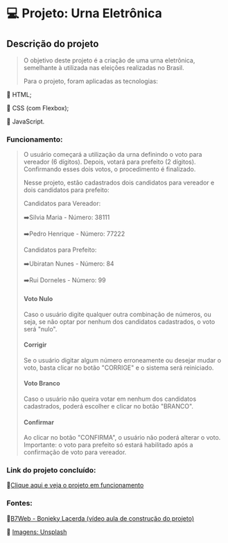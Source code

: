 # :computer: Projeto: Urna Eletrônica

## Descrição do projeto

> O objetivo deste projeto é a criação de uma urna eletrônica, semelhante à utilizada nas eleições realizadas no Brasil.
>
> Para o projeto, foram aplicadas as tecnologias:

:dart: HTML;

:dart: CSS (com Flexbox);

:dart: JavaScript.

### Funcionamento:

> O usuário começará a utilização da urna definindo o voto para vereador (6 dígitos). Depois, votará para prefeito (2 dígitos). Confirmando esses dois votos, o procedimento é finalizado.
>
> Nesse projeto, estão cadastrados dois candidatos para vereador e dois candidatos para prefeito:
>
> Candidatos para Vereador:
>
> :arrow_right:Silvia Maria - Número: 38111
>
> :arrow_right:Pedro Henrique - Número: 77222
>
> Candidatos para Prefeito:
>
> :arrow_right:Ubiratan Nunes - Número: 84
>
> :arrow_right:Rui Dorneles - Número: 99
>
> #### Voto Nulo
>
> Caso o usuário digite qualquer outra combinação de números, ou seja, se não optar por nenhum dos candidatos cadastrados, o voto será "nulo".
>
> #### Corrigir
>
> Se o usuário digitar algum número erroneamente ou desejar mudar o voto, basta clicar no botão "CORRIGE" e o sistema será reiniciado. 
>
> #### Voto Branco
>
> Caso o usuário não queira votar em nenhum dos candidatos cadastrados, poderá escolher e clicar no botão "BRANCO".
>
> #### Confirmar
>
> Ao clicar no botão "CONFIRMA", o usuário não poderá alterar o voto. Importante: o voto para prefeito só estará habilitado após a confirmação de voto para vereador. 

### Link do projeto concluído:

:link:[Clique aqui e veja o projeto em funcionamento](https://isaias30silva.github.io/Projeto_Urna-Eletronica/ "Projeto Urna Eletrônica")

### Fontes:

:link:[B7Web - Bonieky Lacerda (vídeo aula de construção do projeto)](https://www.youtube.com/watch?v=hF_VMWnsY00&t=7077s)

:link: [Imagens: Unsplash](https://unsplash.com/)





